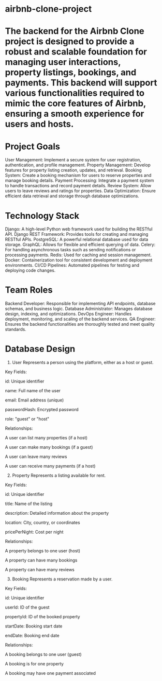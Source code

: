 # airbnb-clone-project
# The backend for the Airbnb Clone project is designed to provide a robust and scalable foundation for managing user interactions, property listings, bookings, and payments. This backend will support various functionalities required to mimic the core features of Airbnb, ensuring a smooth experience for users and hosts.

# Project Goals
  User Management: Implement a secure system for user registration, authentication, and profile management.
  Property Management: Develop features for property listing creation, updates, and retrieval.
  Booking System: Create a booking mechanism for users to reserve properties and manage booking details.
  Payment Processing: Integrate a payment system to handle transactions and record payment details.
  Review System: Allow users to leave reviews and ratings for properties.
  Data Optimization: Ensure efficient data retrieval and storage through database optimizations.
# Technology Stack
Django: A high-level Python web framework used for building the RESTful API.
Django REST Framework: Provides tools for creating and managing RESTful APIs.
PostgreSQL: A powerful relational database used for data storage.
GraphQL: Allows for flexible and efficient querying of data.
Celery: For handling asynchronous tasks such as sending notifications or processing payments.
Redis: Used for caching and session management.
Docker: Containerization tool for consistent development and deployment environments.
CI/CD Pipelines: Automated pipelines for testing and deploying code changes.
# Team Roles 
Backend Developer: Responsible for implementing API endpoints, database schemas, and business logic.
Database Administrator: Manages database design, indexing, and optimizations.
DevOps Engineer: Handles deployment, monitoring, and scaling of the backend services.
QA Engineer: Ensures the backend functionalities are thoroughly tested and meet quality standards.
# Database Design 
1. User
Represents a person using the platform, either as a host or guest.

Key Fields:

id: Unique identifier

name: Full name of the user

email: Email address (unique)

passwordHash: Encrypted password

role: "guest" or "host"

Relationships:

A user can list many properties (if a host)

A user can make many bookings (if a guest)

A user can leave many reviews

A user can receive many payments (if a host)

2. Property
Represents a listing available for rent.

Key Fields:

id: Unique identifier

title: Name of the listing

description: Detailed information about the property

location: City, country, or coordinates

pricePerNight: Cost per night

Relationships:

A property belongs to one user (host)

A property can have many bookings

A property can have many reviews

3. Booking
Represents a reservation made by a user.

Key Fields:

id: Unique identifier

userId: ID of the guest

propertyId: ID of the booked property

startDate: Booking start date

endDate: Booking end date

Relationships:

A booking belongs to one user (guest)

A booking is for one property

A booking may have one payment associated
 


